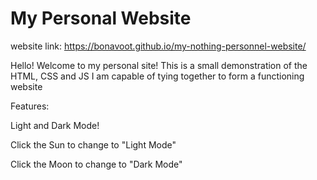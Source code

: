 # My Personal Website

website link: https://bonavoot.github.io/my-nothing-personnel-website/

Hello! Welcome to my personal site! This is a small demonstration of the HTML, CSS and JS I
am capable of tying together to form a functioning website

Features:

Light and Dark Mode!

Click the Sun to change to "Light Mode"

Click the Moon to change to "Dark Mode"

